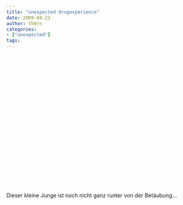 ```yaml
---
title: "unexpected drugexperience"
date: 2009-04-22
author: th0rn
categories:
- ["unexpected"]
tags:
---
```

<object width="425" height="344"><param name="movie" value="http://www.youtube.com/v/loZmtnhTgng&hl=de&fs=1"></param><param name="allowFullScreen" value="true"></param><param name="allowscriptaccess" value="always"></param><embed src="http://www.youtube.com/v/loZmtnhTgng&hl=de&fs=1" type="application/x-shockwave-flash" allowscriptaccess="always" allowfullscreen="true" width="425" height="344"></embed></object>

Dieser kleine Junge ist noch nicht ganz runter von der Betäubung...

